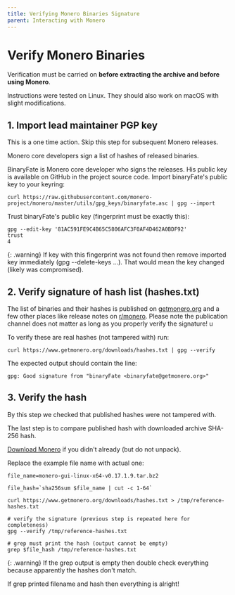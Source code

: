 ```yaml
---
title: Verifying Monero Binaries Signature
parent: Interacting with Monero
---
```


# Verify Monero Binaries

Verification must be carried on **before extracting the archive and before using Monero**.

Instructions were tested on Linux. They should also work on macOS with slight modifications.

## 1. Import lead maintainer PGP key

This is a one time action. Skip this step for subsequent Monero releases.

Monero core developers sign a list of hashes of released binaries.

BinaryFate is Monero core developer who signs the releases.
His public key is available on GitHub in the project source code.
Import binaryFate's public key to your keyring:

`curl https://raw.githubusercontent.com/monero-project/monero/master/utils/gpg_keys/binaryfate.asc | gpg --import`

Trust binaryFate's public key (fingerprint must be exactly this):

    gpg --edit-key '81AC591FE9C4B65C5806AFC3F0AF4D462A0BDF92'
    trust
    4

{: .warning}
    If key with this fingerprint was not found then remove imported key immediately (gpg --delete-keys ...).
    That would mean the key changed (likely was compromised).

## 2. Verify signature of hash list (hashes.txt)

The list of binaries and their hashes is published on [getmonero.org](https://www.getmonero.org/downloads/hashes.txt) and a few other places like release notes on [r/monero](https://reddit.com/r/monero).
Please note the publication channel does not matter as long as you properly verify the signature!                                                                        u

To verify these are real hashes (not tampered with) run:

`curl https://www.getmonero.org/downloads/hashes.txt | gpg --verify`

The expected output should contain the line:

`gpg: Good signature from "binaryFate <binaryfate@getmonero.org>"`

## 3. Verify the hash

By this step we checked that published hashes were not tampered with.

The last step is to compare published hash with downloaded archive SHA-256 hash.

[Download Monero](/interacting/download-monero-binaries) if you didn't already (but do not unpack).

Replace the example file name with actual one:

    file_name=monero-gui-linux-x64-v0.17.1.9.tar.bz2

    file_hash=`sha256sum $file_name | cut -c 1-64`

    curl https://www.getmonero.org/downloads/hashes.txt > /tmp/reference-hashes.txt

    # verify the signature (previous step is repeated here for completeness)
    gpg --verify /tmp/reference-hashes.txt

    # grep must print the hash (output cannot be empty)
    grep $file_hash /tmp/reference-hashes.txt

{: .warning}
    If the grep output is empty then double check everything because apparently the hashes don't match.

If grep printed filename and hash then everything is alright!
